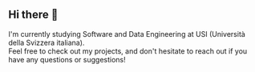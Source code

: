 ## Hi there 👋

I'm currently studying Software and Data Engineering at USI (Università della Svizzera italiana).  
Feel free to check out my projects, and don't hesitate to reach out if you have any questions or suggestions!

<!--
- 🌱 I’m currently studying at USI Software and Data Engineering
- 📫 How to reach me: luca.airaghi@usi.ch
-->
